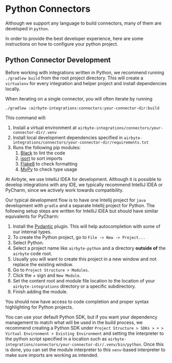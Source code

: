 # Python Connectors

Although we support any language to build connectors, many of them are developed in `python`.

In order to provide the best developer experience, here are some instructions on how to configure your python project.

## Python Connector Development

Before working with integrations written in Python, we recommend running `./gradlew build` from the root project directory. This will create a `virtualenv` for every integration and helper project and install dependencies locally.

When iterating on a single connector, you will often iterate by running 

```text
./gradlew :airbyte-integrations:connectors:your-connector-dir:build
```

This command will:

1. Install a virtual environment at `airbyte-integrations/connectors/your-connector-dir/.venv`
2. Install local development dependencies specified in `airbyte-integrations/connectors/your-connector-dir/requirements.txt`
3. Runs the following pip modules:
   1. [Black](https://pypi.org/project/black/) to lint the code
   2. [isort](https://pypi.org/project/isort/) to sort imports
   3. [Flake8](https://pypi.org/project/flake8/) to check formatting
   4. [MyPy](https://pypi.org/project/mypy/) to check type usage

At Airbyte, we use IntelliJ IDEA for development. Although it is possible to develop integrations with any IDE, we typically recommend IntelliJ IDEA or PyCharm, since we actively work towards compatibility. 

Our typical development flow is to have one Intellij project for `java` development with `gradle` and a separate Intellij project for Python. The following setup steps are written for IntelliJ IDEA but should have similar equivalents for PyCharm:

1. Install the [Pydantic](https://plugins.jetbrains.com/plugin/12861-pydantic) plugin. This will help autocompletion with some of our internal types.
2. To create the Python project, go to `File -> New -> Project...`
3. Select Python.
4. Select a project name like `airbyte-python` and a directory **outside of** the `airbyte` code root.
5. Usually you will want to create this project in a new window and not replace the existing window.
6. Go to `Project Structure > Modules`.
7. Click the + sign and `New Module`.
8. Set the content root and module file location to the location of your `airbyte-integrations` directory or a specific subdirectory.
9. Finish adding the module.

You should now have access to code completion and proper syntax highlighting for Python projects. 

You can use your default Python SDK, but if you want your dependency management to match what will be used in the build process, we recommend creating a Python SDK under `Project Structure > SDKs > + > Virtual Environment > Existing Environment` and setting the interpreter to the python script specified in a location such as `airbyte-integrations/connectors/your-connector-dir/.venv/bin/python`. Once this is done, you can set the module interpreter to this `venv`-based interpreter to make sure imports are working as intended.

